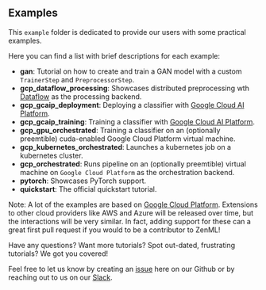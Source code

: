 ## Examples

This `example` folder is dedicated to provide our users with some practical examples.

Here you can find a list with brief descriptions for each example:

- **gan**: Tutorial on how to create and train a GAN model with a custom `TrainerStep` and `PreprocessorStep`.
- **gcp_dataflow_processing**: Showcases distributed preprocessing wth [Dataflow](https://cloud.google.com/dataflow) as the processing backend.
- **gcp_gcaip_deployment**: Deploying a classifier with [Google Cloud AI Platform](https://cloud.google.com/ai-platform).
- **gcp_gcaip_training**: Training a classifier with [Google Cloud AI Platform](https://cloud.google.com/ai-platform).
- **gcp_gpu_orchestrated**: Training a classifier on an (optionally preemtible) cuda-enabled Google Cloud Platform virtual machine.
- **gcp_kubernetes_orchestrated**: Launches a kubernetes job on a kubernetes cluster.
- **gcp_orchestrated**: Runs pipeline on an (optionally preemtible) virtual machine on `Google Cloud Platform` as the orchestration backend.
- **pytorch**: Showcases PyTorch support.
- **quickstart**: The official quickstart tutorial.

Note: A lot of the examples are based on [Google Cloud Platform](https://cloud.google.com/). Extensions to other cloud providers like AWS and Azure will 
be released over time, but the interactions will be very similar. In fact, adding support for these can a great first pull 
request if you would to be a contributor to ZenML!

Have any questions? Want more tutorials? Spot out-dated, frustrating tutorials? We got you covered!

Feel free to let us know by creating an 
[issue](https://github.com/maiot-io/zenml/issues) here on our Github or by reaching out to us on our 
[Slack](https://zenml.io/slack-invite/). 